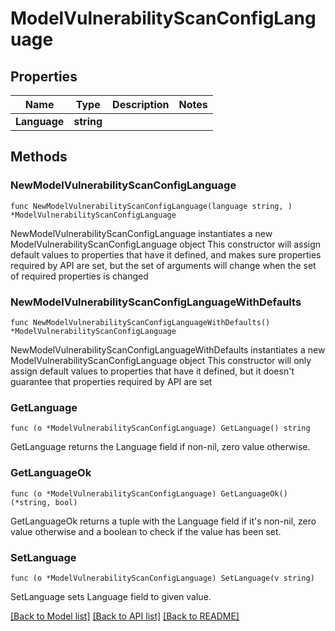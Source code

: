 # ModelVulnerabilityScanConfigLanguage

## Properties

Name | Type | Description | Notes
------------ | ------------- | ------------- | -------------
**Language** | **string** |  | 

## Methods

### NewModelVulnerabilityScanConfigLanguage

`func NewModelVulnerabilityScanConfigLanguage(language string, ) *ModelVulnerabilityScanConfigLanguage`

NewModelVulnerabilityScanConfigLanguage instantiates a new ModelVulnerabilityScanConfigLanguage object
This constructor will assign default values to properties that have it defined,
and makes sure properties required by API are set, but the set of arguments
will change when the set of required properties is changed

### NewModelVulnerabilityScanConfigLanguageWithDefaults

`func NewModelVulnerabilityScanConfigLanguageWithDefaults() *ModelVulnerabilityScanConfigLanguage`

NewModelVulnerabilityScanConfigLanguageWithDefaults instantiates a new ModelVulnerabilityScanConfigLanguage object
This constructor will only assign default values to properties that have it defined,
but it doesn't guarantee that properties required by API are set

### GetLanguage

`func (o *ModelVulnerabilityScanConfigLanguage) GetLanguage() string`

GetLanguage returns the Language field if non-nil, zero value otherwise.

### GetLanguageOk

`func (o *ModelVulnerabilityScanConfigLanguage) GetLanguageOk() (*string, bool)`

GetLanguageOk returns a tuple with the Language field if it's non-nil, zero value otherwise
and a boolean to check if the value has been set.

### SetLanguage

`func (o *ModelVulnerabilityScanConfigLanguage) SetLanguage(v string)`

SetLanguage sets Language field to given value.



[[Back to Model list]](../README.md#documentation-for-models) [[Back to API list]](../README.md#documentation-for-api-endpoints) [[Back to README]](../README.md)


